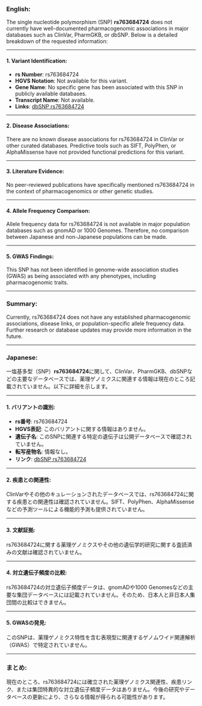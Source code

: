 ### English:
The single nucleotide polymorphism (SNP) **rs763684724** does not currently have well-documented pharmacogenomic associations in major databases such as ClinVar, PharmGKB, or dbSNP. Below is a detailed breakdown of the requested information:

---

#### 1. **Variant Identification**:
- **rs Number**: rs763684724
- **HGVS Notation**: Not available for this variant.
- **Gene Name**: No specific gene has been associated with this SNP in publicly available databases.
- **Transcript Name**: Not available.
- **Links**: [dbSNP rs763684724](https://www.ncbi.nlm.nih.gov/snp/rs763684724)

---

#### 2. **Disease Associations**:
There are no known disease associations for rs763684724 in ClinVar or other curated databases. Predictive tools such as SIFT, PolyPhen, or AlphaMissense have not provided functional predictions for this variant.

---

#### 3. **Literature Evidence**:
No peer-reviewed publications have specifically mentioned rs763684724 in the context of pharmacogenomics or other genetic studies.

---

#### 4. **Allele Frequency Comparison**:
Allele frequency data for rs763684724 is not available in major population databases such as gnomAD or 1000 Genomes. Therefore, no comparison between Japanese and non-Japanese populations can be made.

---

#### 5. **GWAS Findings**:
This SNP has not been identified in genome-wide association studies (GWAS) as being associated with any phenotypes, including pharmacogenomic traits.

---

### Summary:
Currently, rs763684724 does not have any established pharmacogenomic associations, disease links, or population-specific allele frequency data. Further research or database updates may provide more information in the future.

---

### Japanese:
一塩基多型（SNP）**rs763684724**に関して、ClinVar、PharmGKB、dbSNPなどの主要なデータベースでは、薬理ゲノミクスに関連する情報は現在のところ記載されていません。以下に詳細を示します。

---

#### 1. **バリアントの識別**:
- **rs番号**: rs763684724
- **HGVS表記**: このバリアントに関する情報はありません。
- **遺伝子名**: このSNPに関連する特定の遺伝子は公開データベースで確認されていません。
- **転写産物名**: 情報なし。
- **リンク**: [dbSNP rs763684724](https://www.ncbi.nlm.nih.gov/snp/rs763684724)

---

#### 2. **疾患との関連性**:
ClinVarやその他のキュレーションされたデータベースでは、rs763684724に関する疾患との関連性は確認されていません。SIFT、PolyPhen、AlphaMissenseなどの予測ツールによる機能的予測も提供されていません。

---

#### 3. **文献証拠**:
rs763684724に関する薬理ゲノミクスやその他の遺伝学的研究に関する査読済みの文献は確認されていません。

---

#### 4. **対立遺伝子頻度の比較**:
rs763684724の対立遺伝子頻度データは、gnomADや1000 Genomesなどの主要な集団データベースには記載されていません。そのため、日本人と非日本人集団間の比較はできません。

---

#### 5. **GWASの発見**:
このSNPは、薬理ゲノミクス特性を含む表現型に関連するゲノムワイド関連解析（GWAS）で特定されていません。

---

### まとめ:
現在のところ、rs763684724には確立された薬理ゲノミクス関連性、疾患リンク、または集団特異的な対立遺伝子頻度データはありません。今後の研究やデータベースの更新により、さらなる情報が得られる可能性があります。

